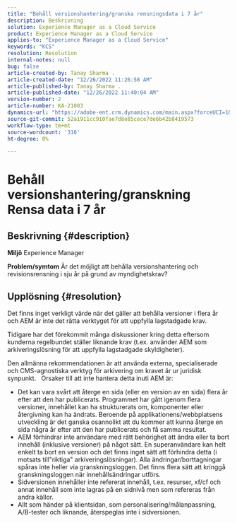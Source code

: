 ```yaml
---
title: "Behåll versionshantering/granska rensningsdata i 7 år"
description: Beskrivning
solution: Experience Manager as a Cloud Service
product: Experience Manager as a Cloud Service
applies-to: "Experience Manager as a Cloud Service"
keywords: "KCS"
resolution: Resolution
internal-notes: null
bug: false
article-created-by: Tanay Sharma .
article-created-date: "12/26/2022 11:26:58 AM"
article-published-by: Tanay Sharma .
article-published-date: "12/26/2022 11:40:04 AM"
version-number: 2
article-number: KA-21083
dynamics-url: "https://adobe-ent.crm.dynamics.com/main.aspx?forceUCI=1&pagetype=entityrecord&etn=knowledgearticle&id=beedc534-1085-ed11-81ac-6045bd006239"
source-git-commit: 52a1911cc910fae7d8e85cece7de6b42b8419573
workflow-type: tm+mt
source-wordcount: '316'
ht-degree: 0%

---
```


# Behåll versionshantering/granskning Rensa data i 7 år

## Beskrivning {#description}

<b>Miljö</b>
Experience Manager


<b>Problem/symtom</b>
Är det möjligt att behålla versionshantering och revisionsrensning i sju år på grund av myndighetskrav?


## Upplösning {#resolution}


Det finns inget verkligt värde när det gäller att behålla versioner i flera år och AEM är inte det rätta verktyget för att uppfylla lagstadgade krav.

Tidigare har det förekommit många diskussioner kring detta eftersom kunderna regelbundet ställer liknande krav (t.ex. använder AEM som arkiveringslösning för att uppfylla lagstadgade skyldigheter).

Den allmänna rekommendationen är att använda externa, specialiserade och CMS-agnostiska verktyg för arkivering om kravet är ur juridisk synpunkt.
 
Orsaker till att inte hantera detta inuti AEM är:

- Det kan vara svårt att återge en sida (eller en version av en sida) flera år efter att den har publicerats. Programmet har gått igenom flera versioner, innehållet kan ha strukturerats om, komponenter eller återgivning kan ha ändrats. Beroende på applikationens/webbplatsens utveckling är det ganska osannolikt att du kommer att kunna återge en sida några år efter att den har publicerats och få samma resultat.
- AEM förhindrar inte användare med rätt behörighet att ändra eller ta bort innehåll (inklusive versioner) på något sätt. En superanvändare kan helt enkelt ta bort en version och det finns inget sätt att förhindra detta (i motsats till&quot;riktiga&quot; arkiveringslösningar). Alla ändringar/borttagningar spåras inte heller via granskningsloggen. Det finns flera sätt att kringgå granskningsloggen när innehållsändringar utförs.
- Sidversionen innehåller inte refererat innehåll, t.ex. resurser, xf/cf och annat innehåll som inte lagras på en sidnivå men som refereras från andra källor.
- Allt som händer på klientsidan, som personalisering/målanpassning, A/B-tester och liknande, återspeglas inte i sidversionen.


